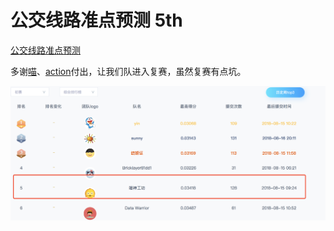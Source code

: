 # 公交线路准点预测 5th

[公交线路准点预测](http://www.dcjingsai.com/common/cmpt/公交线路准点预测_排行榜.html)


多谢[喵](https://github.com/Observerspy)、[action](https://github.com/qrfaction)付出，让我们队进入复赛，虽然复赛有点坑。

![img](dc.png)

